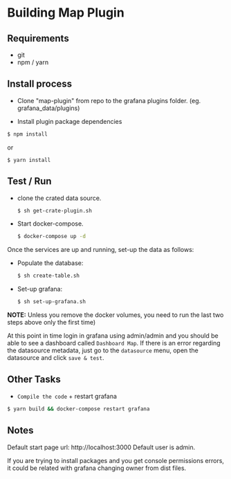 # Building Map Plugin

## Requirements
- git
- npm / yarn

## Install process

- Clone "map-plugin" from repo to the grafana plugins folder. (eg. grafana_data/plugins)

- Install plugin package dependencies

```sh
$ npm install
```
or
```
$ yarn install
```

## Test / Run

- clone the crated data source.

    ```sh
    $ sh get-crate-plugin.sh
    ```

- Start docker-compose.

    ```sh
    $ docker-compose up -d
    ```

Once the services are up and running, set-up the data as follows:

- Populate the database:

    ```sh
    $ sh create-table.sh
    ```

- Set-up grafana:

    ```sh
    $ sh set-up-grafana.sh
    ```

**NOTE:** Unless you remove the docker volumes, you need to run the last two
steps above only the first time)

At this point in time login in grafana using admin/admin and you should be
able to see a dashboard called `Dashboard Map`. If there is an error regarding
the datasource metadata, just go to the `datasource` menu, open the datasource
and click `save & test`.

## Other Tasks

- `Compile the code` + restart grafana
```sh
$ yarn build && docker-compose restart grafana
```

## Notes

Default start page url: http://localhost:3000
Default user is admin.

If you are trying to install packages and you get console permissions errors, it could be related with grafana changing owner from dist files.
